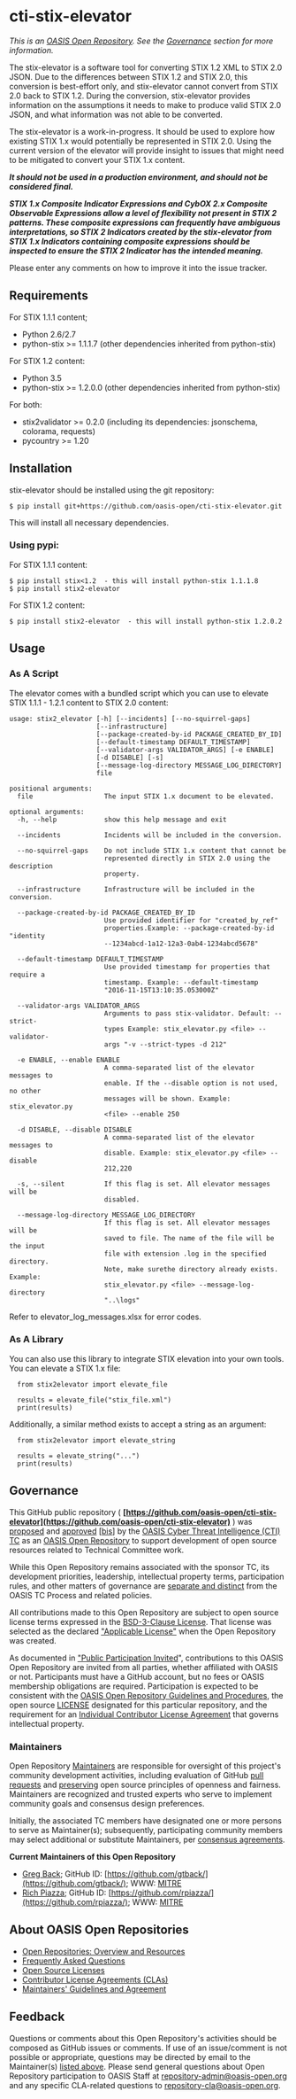 # cti-stix-elevator

*This is an [OASIS Open Repository](https://www.oasis-open.org/resources/open-repositories/). See the [Governance](#governance) section for more information.*

The stix-elevator is a software tool for converting STIX 1.2 XML to STIX 2.0 JSON. Due to the differences between STIX 1.2 and STIX 2.0, this conversion is best-effort only, and stix-elevator cannot convert from STIX 2.0 back to STIX 1.2. During the conversion, stix-elevator provides information on the assumptions it needs to make to produce valid STIX 2.0 JSON, and what information was not able to be converted.

The stix-elevator is a work-in-progress.  It should be used to explore how existing STIX 1.x would potentially be represented in STIX 2.0.  Using the current version of the elevator will provide insight to issues that might need to be mitigated to convert your STIX 1.x content.

**_It should not be used in a production environment, and should not be considered final._**

**_STIX 1.x Composite Indicator Expressions and CybOX 2.x Composite Observable Expressions allow a level of flexibility not present in STIX 2 patterns. These composite expressions can frequently have ambiguous interpretations, so STIX 2 Indicators created by the stix-elevator from STIX 1.x Indicators containing composite expressions should be inspected to ensure the STIX 2 Indicator has the intended meaning._**

Please enter any comments on how to improve it into the issue tracker.

## Requirements

For STIX 1.1.1 content;

* Python 2.6/2.7
* python-stix >= 1.1.1.7 (other dependencies inherited from python-stix)

For STIX 1.2 content:

* Python 3.5
* python-stix >= 1.2.0.0 (other dependencies inherited from python-stix)

For both:

* stix2validator >= 0.2.0 (including its dependencies:  jsonschema, colorama, requests)
* pycountry >= 1.20


## Installation

stix-elevator should be installed using the git repository:

```
$ pip install git+https://github.com/oasis-open/cti-stix-elevator.git
```

This will install all necessary dependencies.

### Using pypi:

For STIX 1.1.1 content:

```
$ pip install stix<1.2  - this will install python-stix 1.1.1.8
$ pip install stix2-elevator
```

For STIX 1.2 content:

```
$ pip install stix2-elevator  - this will install python-stix 1.2.0.2

```

## Usage


### As A Script

The elevator comes with a bundled script which you can use to elevate STIX 1.1.1 - 1.2.1 content to STIX 2.0 content:

```
usage: stix2_elevator [-h] [--incidents] [--no-squirrel-gaps]
                      [--infrastructure]
                      [--package-created-by-id PACKAGE_CREATED_BY_ID]
                      [--default-timestamp DEFAULT_TIMESTAMP]
                      [--validator-args VALIDATOR_ARGS] [-e ENABLE]
                      [-d DISABLE] [-s]
                      [--message-log-directory MESSAGE_LOG_DIRECTORY]
                      file

positional arguments:
  file                  The input STIX 1.x document to be elevated.

optional arguments:
  -h, --help            show this help message and exit

  --incidents           Incidents will be included in the conversion.

  --no-squirrel-gaps    Do not include STIX 1.x content that cannot be
                        represented directly in STIX 2.0 using the description
                        property.

  --infrastructure      Infrastructure will be included in the conversion.

  --package-created-by-id PACKAGE_CREATED_BY_ID
                        Use provided identifier for "created_by_ref"
                        properties.Example: --package-created-by-id "identity
                        --1234abcd-1a12-12a3-0ab4-1234abcd5678"

  --default-timestamp DEFAULT_TIMESTAMP
                        Use provided timestamp for properties that require a
                        timestamp. Example: --default-timestamp
                        "2016-11-15T13:10:35.053000Z"

  --validator-args VALIDATOR_ARGS
                        Arguments to pass stix-validator. Default: --strict-
                        types Example: stix_elevator.py <file> --validator-
                        args "-v --strict-types -d 212"

  -e ENABLE, --enable ENABLE
                        A comma-separated list of the elevator messages to
                        enable. If the --disable option is not used, no other
                        messages will be shown. Example: stix_elevator.py
                        <file> --enable 250

  -d DISABLE, --disable DISABLE
                        A comma-separated list of the elevator messages to
                        disable. Example: stix_elevator.py <file> --disable
                        212,220

  -s, --silent          If this flag is set. All elevator messages will be
                        disabled.

  --message-log-directory MESSAGE_LOG_DIRECTORY
                        If this flag is set. All elevator messages will be
                        saved to file. The name of the file will be the input
                        file with extension .log in the specified directory.
                        Note, make surethe directory already exists. Example:
                        stix_elevator.py <file> --message-log-directory
                        "..\logs"
```

Refer to elevator_log_messages.xlsx for error codes.

### As A Library

You can also use this library to integrate STIX elevation into your own tools. You can elevate a STIX 1.x file:

```
  from stix2elevator import elevate_file

  results = elevate_file("stix_file.xml")
  print(results)
```
Additionally, a similar method exists to accept a string as an argument:

```
  from stix2elevator import elevate_string

  results = elevate_string("...")
  print(results)
```

## Governance

This GitHub public repository ( **[https://github.com/oasis-open/cti-stix-elevator](https://github.com/oasis-open/cti-stix-elevator)** ) was [proposed](https://lists.oasis-open.org/archives/cti/201610/msg00106.html) and [approved](https://lists.oasis-open.org/archives/cti/201610/msg00126.html) [[bis](https://issues.oasis-open.org/browse/TCADMIN-2477)] by the [OASIS Cyber Threat Intelligence (CTI) TC](https://www.oasis-open.org/committees/cti/) as an [OASIS Open Repository](https://www.oasis-open.org/resources/open-repositories/) to support development of open source resources related to Technical Committee work.

While this Open Repository remains associated with the sponsor TC, its development priorities, leadership, intellectual property terms, participation rules, and other matters of governance are [separate and distinct](https://github.com/oasis-open/cti-stix-elevator/blob/master/CONTRIBUTING.md#governance-distinct-from-oasis-tc-process) from the OASIS TC Process and related policies.

All contributions made to this Open Repository are subject to open source license terms expressed in the [BSD-3-Clause License](https://www.oasis-open.org/sites/www.oasis-open.org/files/BSD-3-Clause.txt). That license was selected as the declared ["Applicable License"](https://www.oasis-open.org/resources/open-repositories/licenses) when the Open Repository was created.

As documented in ["Public Participation Invited](https://github.com/oasis-open/cti-stix-elevator/blob/master/CONTRIBUTING.md#public-participation-invited)", contributions to this OASIS Open Repository are invited from all parties, whether affiliated with OASIS or not. Participants must have a GitHub account, but no fees or OASIS membership obligations are required. Participation is expected to be consistent with the [OASIS Open Repository Guidelines and Procedures](https://www.oasis-open.org/policies-guidelines/open-repositories), the open source [LICENSE](https://github.com/oasis-open/cti-stix-elevator/blob/master/LICENSE) designated for this particular repository, and the requirement for an [Individual Contributor License Agreement](https://www.oasis-open.org/resources/open-repositories/cla/individual-cla) that governs intellectual property.

### <a id="maintainers">Maintainers</a>

Open Repository [Maintainers](https://www.oasis-open.org/resources/open-repositories/maintainers-guide) are responsible for oversight of this project's community development activities, including evaluation of GitHub [pull requests](https://github.com/oasis-open/cti-stix-elevator/blob/master/CONTRIBUTING.md#fork-and-pull-collaboration-model) and [preserving](https://www.oasis-open.org/policies-guidelines/open-repositories#repositoryManagement) open source principles of openness and fairness. Maintainers are recognized and trusted experts who serve to implement community goals and consensus design preferences.

Initially, the associated TC members have designated one or more persons to serve as Maintainer(s); subsequently, participating community members may select additional or substitute Maintainers, per [consensus agreements](https://www.oasis-open.org/resources/open-repositories/maintainers-guide#additionalMaintainers).

**<a id="currentMaintainers">Current Maintainers of this Open Repository</a>**

*   [Greg Back](mailto:gback@mitre.org); GitHub ID: [https://github.com/gtback/](https://github.com/gtback/); WWW: [MITRE](https://www.mitre.org/)
*   [Rich Piazza](mailto:rpiazza@mitre.org); GitHub ID: [https://github.com/rpiazza/](https://github.com/rpiazza/); WWW: [MITRE](https://www.mitre.org/)

## <a id="aboutOpenRepos">About OASIS Open Repositories</a>

*   [Open Repositories: Overview and Resources](https://www.oasis-open.org/resources/open-repositories/)
*   [Frequently Asked Questions](https://www.oasis-open.org/resources/open-repositories/faq)
*   [Open Source Licenses](https://www.oasis-open.org/resources/open-repositories/licenses)
*   [Contributor License Agreements (CLAs)](https://www.oasis-open.org/resources/open-repositories/cla)
*   [Maintainers' Guidelines and Agreement](https://www.oasis-open.org/resources/open-repositories/maintainers-guide)

## <a id="feedback">Feedback</a>

Questions or comments about this Open Repository's activities should be composed as GitHub issues or comments. If use of an issue/comment is not possible or appropriate, questions may be directed by email to the Maintainer(s) [listed above](#currentMaintainers). Please send general questions about Open Repository participation to OASIS Staff at [repository-admin@oasis-open.org](mailto:repository-admin@oasis-open.org) and any specific CLA-related questions to [repository-cla@oasis-open.org](mailto:repository-cla@oasis-open.org).
